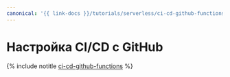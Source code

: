 ```yaml
---
canonical: '{{ link-docs }}/tutorials/serverless/ci-cd-github-functions'
---
```


# Настройка CI/CD с GitHub

{% include notitle [ci-cd-github-functions](../../_tutorials/serverless/ci-cd-github-functions.md) %}